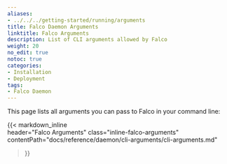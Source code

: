 ```yaml
---
aliases:
- ../../../getting-started/running/arguments
title: Falco Daemon Arguments
linktitle: Falco Arguments
description: List of CLI arguments allowed by Falco
weight: 20
no_edit: true
notoc: true
categories:
- Installation
- Deployment
tags:
- Falco Daemon
---
```


This page lists all arguments you can pass to Falco in your command line:

{{< markdown_inline  
    header="Falco Arguments"
    class="inline-falco-arguments"
    contentPath="docs/reference/daemon/cli-arguments/cli-arguments.md"
>}}
